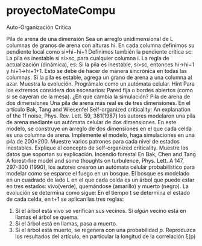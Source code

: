 # proyectoMateCompu
Auto-Organización Crítica


Pila de arena de una dimensión
Sea un arreglo unidimensional de L columnas de granos de arena con alturas hi. En cada columna definimos su pendiente local como
si=hi−hi+1
Definimos también la pendiente crítica sc: La pila es inestable si si>sc, para cualquier columna i.
La regla de actualización (dinámica), es: Si la pila es inestable, si>sc, entonces hi→hi−1 y hi+1→hi+1+1. Esto se debe de hacer de manera sincrónica en todas las columnas. Si la pila es estable, agrega un grano de arena a una columna al azar.
Muestra la evolución. Prográmalo como un autómata celular.
Hint Para los extremos considera dos escenarios: Pared fija o bordes abiertos (como si se cayeran de la mesa). ¿En que cambia la simulación?
Pila de arena de dos dimensiones
Una pila de arena más real es de tres dimensiones. En el artículo Bak, Tang and Wiesenfel Self-organized criticality: An explanation of the 1f noise, Phys. Rev. Lett. 59, 381(1987) los autores modelaron una pila de arena mediante un autómata celular de dos dimensiones.
En este modelo, se construye un arreglo de dos dimensiones en el que cada celda es una columna de arena.
Implemente el modelo, haga simulaciones en una pila de 200×200. Muestre varios patrones para cada nivel de estados inestables.
Explique el concepto de self-organized criticality. Muestre los datos que soportan su explicación.
Incendio forestal
En Bak, Chen and Tang A forest-fire model and some thoughts on turbulence,  Phys. Lett. A 147, 297-300 (1990), los autores crearon un autómata celular probabilístico para modelar como se esparce el fuego en un bosque. El bosque es modelado en un cuadrado de lado L en el que cada celda es un árbol que puede estar en tres estados: vivo(verde), quemándose (amarillo) y muerto (negro).
La evolución se determina como sigue:
En el tiempo t se determina el estado de cada celda, en t+1 se aplican las tres reglas:
  1. Si el árbol está vivo se verifican sus vecinos. Si _algún_ vecino está en llamas el árbol se quema.
  2. Si el árbol está en llamas, pasa a muerto.
  3. Si el árbol está muerto, se regenera con una probabilidad $p$.
Reproduzca los resultados del artículo, en particular la longitud de la correlación ξ(p)
